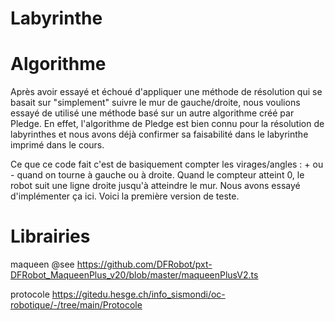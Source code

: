 # Labyrinthe

# Algorithme
Après avoir essayé et échoué d'appliquer une méthode de résolution qui se basait sur "simplement" suivre le mur de gauche/droite, nous voulions essayé de utilisé une méthode basé sur un autre algorithme créé par Pledge. En effet, l'algorithme de Pledge est bien connu pour la résolution de labyrinthes et nous avons déjà confirmer sa faisabilité dans le labyrinthe imprimé dans le cours. 

Ce que ce code fait c'est de basiquement compter les virages/angles : + ou - quand on tourne à gauche ou à droite. Quand le compteur atteint 0, le robot suit une ligne droite jusqu'à atteindre le mur. Nous avons essayé d'implémenter ça ici. Voici la première version de teste.

# Librairies

maqueen @see https://github.com/DFRobot/pxt-DFRobot_MaqueenPlus_v20/blob/master/maqueenPlusV2.ts
 
protocole   https://gitedu.hesge.ch/info_sismondi/oc-robotique/-/tree/main/Protocole
